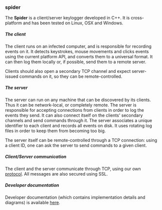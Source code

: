 ### spider

The **Spider** is a client/server keylogger developed in C++.
It is cross-platform and has been tested on Linux, OSX and Windows.

##### The client
The client runs on an infected computer, and is responsible for recording events on it.
It detects keystrokes, mouse movements and clicks events using the current platform API, and converts them to a universal format.
It can then log them locally or, if possible, send them to a remote server.

Clients should also open a secondary TCP channel and expect server-issued commands on it, so they can be remote-controlled.

##### The server
The server can run on any machine that can be discovered by its clients. Thus it can be network-local, or completely remote.
The server is responsible for accepting connections from clients in order to log the events they send. It can also connect itself on the clients' secondary channels and send commands through it.
The server associates a unique identifier to each client and records all events on disk. It uses rotating log files in order to keep them from becoming too big.

The server itself can be remote-controlled through a TCP connection: using a client ID, one can ask the server to send commands to a given client.

##### Client/Server communication
The client and the server communicate through TCP, using our own [protocol][0].
All messages are also secured using SSL.

[0]: http://doc.slyris.eu/projects/cpp/spider/protocol.html

##### Developer documentation
Developer documentation (which contains implementation details and diagrams) is available [here][1].

[1]: http://doc.slyris.eu/projects/cpp/spider/devdoc.html